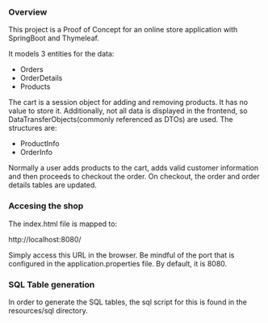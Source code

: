 ### Overview

This project is a Proof of Concept for an online store application 
with SpringBoot and Thymeleaf.

It models 3 entities for the data:
- Orders
- OrderDetails
- Products

The cart is a session object for adding and removing products. It has no 
value to store it. 
Additionally, not all data is displayed in the frontend, so 
DataTransferObjects(commonly referenced as DTOs) are used.
The structures are:
- ProductInfo
- OrderInfo

Normally a user adds products to the cart, adds valid customer information
and then proceeds to checkout the order.
On checkout, the order and order details tables are updated.

### Accesing the shop

The index.html file is mapped to:

http://localhost:8080/

Simply access this URL in the browser. Be mindful of the port that is 
configured in the application.properties file. By default, it is 8080.

### SQL Table generation

In order to generate the SQL tables, the sql script for this is found 
in the resources/sql directory.